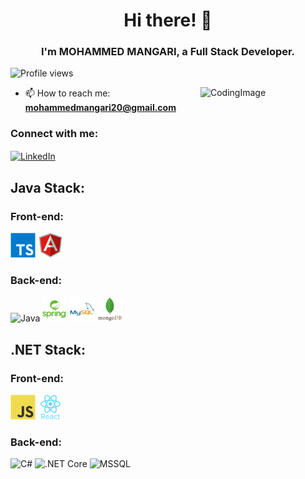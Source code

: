 <h1 align="center">Hi there! 👋</h1>
<h3 align="center">I'm MOHAMMED MANGARI, a Full Stack Developer.</h3>

<p align="left">
  <img src="https://komarev.com/ghpvc/?username=mohammedmangari&label=Profile%20views&color=0e75b6&style=flat" alt="Profile views" />
</p>

<img align="right" alt="CodingImage" width="200" src="https://raw.githubusercontent.com/mohitjaisal/ImageStore/master/Readme-MohitJaisal/GIFs/1-Developer.gif"/>

- 📫 How to reach me: **mohammedmangari20@gmail.com**

<h3 align="left">Connect with me:</h3>
<p align="left">
  <a href="https://www.linkedin.com/in/mohammed-mangari-47b67b237/" target="_blank">
    <img align="center" src="https://raw.githubusercontent.com/rahuldkjain/github-profile-readme-generator/master/src/images/icons/Social/linked-in-alt.svg" alt="LinkedIn" height="30" width="40" />
  </a>
</p>

## Java Stack:



  <div>
    <h3>Front-end:</h3>
    <img src="https://raw.githubusercontent.com/devicons/devicon/master/icons/typescript/typescript-original.svg" alt="TypeScript" width="40" height="40" />
    <img src="https://raw.githubusercontent.com/devicons/devicon/master/icons/angularjs/angularjs-original.svg" alt="Angular" width="40" height="40" />
  </div>
  <div>
    <h3>Back-end:</h3>
    <img src="https://cdn.jsdelivr.net/gh/devicons/devicon/icons/java/java-original.svg" alt="Java" width="40" height="40" />
    <img src="https://raw.githubusercontent.com/devicons/devicon/master/icons/spring/spring-original-wordmark.svg" alt="Spring" width="40" height="40" />
    <img src="https://raw.githubusercontent.com/devicons/devicon/master/icons/mysql/mysql-original-wordmark.svg" alt="MySQL" width="40" height="40"/>
    <img src="https://raw.githubusercontent.com/devicons/devicon/master/icons/mongodb/mongodb-original-wordmark.svg" alt="MongoDB" width="40" height="40"/>
  </div>


## .NET Stack:


  <div>
    <h3>Front-end:</h3>
     <img src="https://raw.githubusercontent.com/devicons/devicon/master/icons/javascript/javascript-original.svg" alt="JavaScript" width="40" height="40" />
    <img src="https://raw.githubusercontent.com/devicons/devicon/master/icons/react/react-original-wordmark.svg" alt="React" width="40" height="40" />
  </div>
  <div>
    <h3>Back-end:</h3>
    <img src="https://cdn.jsdelivr.net/gh/devicons/devicon/icons/csharp/csharp-original.svg" alt="C#" width="40" height="40" />
    <img src="https://cdn.jsdelivr.net/gh/devicons/devicon/icons/dotnetcore/dotnetcore-original.svg" alt=".NET Core" width="40" height="40" />
    <img src="https://cdn.jsdelivr.net/gh/devicons/devicon/icons/microsoftsqlserver/microsoftsqlserver-plain-wordmark.svg" alt="MSSQL" width="40" height="40" />
  </div>
</div>

<!--<p align="center">
  <img src="https://github-readme-streak-stats.herokuapp.com/?user=mohammedmangari" alt="Streak" />
</p>-->
